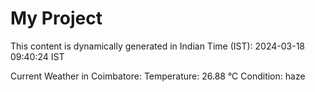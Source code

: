 # My Project

This content is dynamically generated in Indian Time (IST): 2024-03-18 09:40:24 IST


Current Weather in Coimbatore:
Temperature: 26.88 °C
Condition: haze
